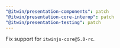 ```yaml
---
"@itwin/presentation-components": patch
"@itwin/presentation-core-interop": patch
"@itwin/presentation-testing": patch
---
```


Fix support for `itwinjs-core@5.0-rc`.
